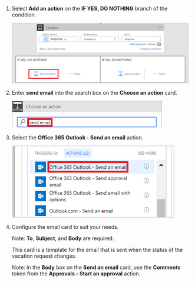 1. Select **Add an action** on the **IF YES, DO NOTHING** branch of the condition.

    ![add new step](../includes/media/modern-approvals/add-action-after-condition.png)

1. Enter **send email** into the search box on the **Choose an action** card.

    ![search for email actions](../includes/media/modern-approvals/search-send-email-yes.png)

1. Select the **Office 365 Outlook - Send an email** action.

    ![select send an email action](../includes/media/modern-approvals/select-send-email-yes.png)

1. Configure the email card to suit your needs.

     Note: **To**, **Subject**, and **Body** are required.

     This card is a template for the email that is sent when the status of the vacation request changes.

     Note: In the **Body** box on the **Send an email** card, use the **Comments** token from the **Approvals - Start an approval** action.